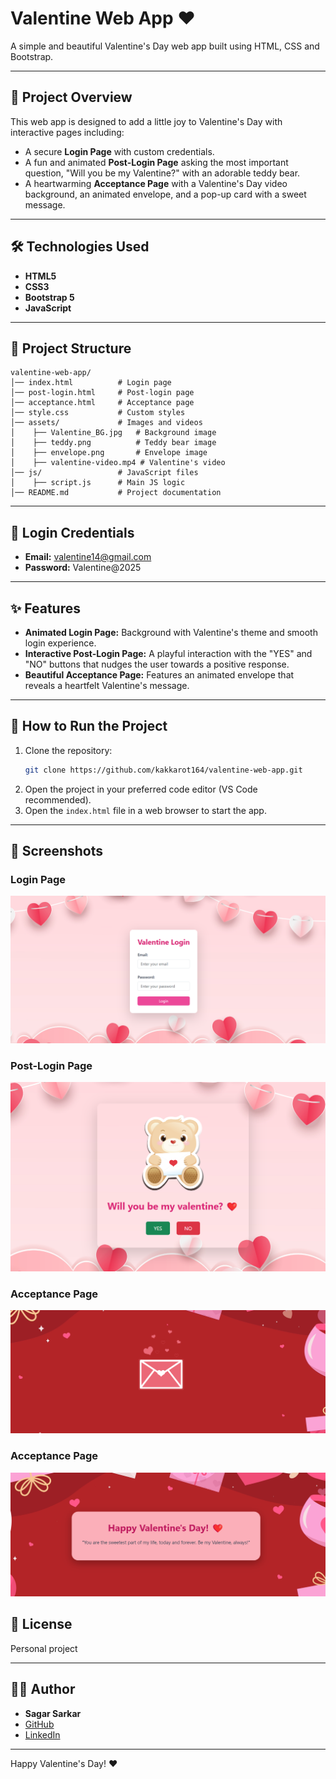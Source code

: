 # Valentine Web App ❤️

A simple and beautiful Valentine's Day web app built using HTML, CSS and Bootstrap.

---

## 🌟 **Project Overview**
This web app is designed to add a little joy to Valentine's Day with interactive pages including:
- A secure **Login Page** with custom credentials.
- A fun and animated **Post-Login Page** asking the most important question, "Will you be my Valentine?" with an adorable teddy bear.
- A heartwarming **Acceptance Page** with a Valentine's Day video background, an animated envelope, and a pop-up card with a sweet message.

---

## 🛠️ **Technologies Used**
- **HTML5**
- **CSS3**
- **Bootstrap 5**
- **JavaScript**

---

## 📁 **Project Structure**
```
valentine-web-app/
│── index.html          # Login page
│── post-login.html     # Post-login page
│── acceptance.html     # Acceptance page
│── style.css           # Custom styles
│── assets/             # Images and videos
│    ├── Valentine_BG.jpg   # Background image
│    ├── teddy.png          # Teddy bear image
│    ├── envelope.png       # Envelope image
│    ├── valentine-video.mp4 # Valentine's video
│── js/                 # JavaScript files
│    ├── script.js      # Main JS logic
│── README.md           # Project documentation
```

---

## 🔐 **Login Credentials**
- **Email:** valentine14@gmail.com
- **Password:** Valentine@2025

---

## ✨ **Features**
- **Animated Login Page:** Background with Valentine's theme and smooth login experience.
- **Interactive Post-Login Page:** A playful interaction with the "YES" and "NO" buttons that nudges the user towards a positive response.
- **Beautiful Acceptance Page:** Features an animated envelope that reveals a heartfelt Valentine's message.

---

## 🚀 **How to Run the Project**
1. Clone the repository:
   ```bash
   git clone https://github.com/kakkarot164/valentine-web-app.git
   ```
2. Open the project in your preferred code editor (VS Code recommended).
3. Open the `index.html` file in a web browser to start the app.

---

## 📸 **Screenshots**
### Login Page
![Login Page](assets/screenshot1.png)

### Post-Login Page
![Post-Login Page](assets/screenshot2.png)

### Acceptance Page
![Acceptance Page](assets/screenshot3.png)

### Acceptance Page
![Acceptance Page](assets/screenshot4.png)

## 📄 **License**
Personal project 

---

## 🧑‍💻 **Author**
- **Sagar Sarkar**
- [GitHub](https://github.com/kakkarot164)
- [LinkedIn](https://www.linkedin.com/in/thesagarsarkar)

---

Happy Valentine's Day! ❤️


